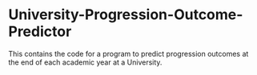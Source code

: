 # University-Progression-Outcome-Predictor

This contains the code for a program to predict progression outcomes at the end of each academic year at a University. 
